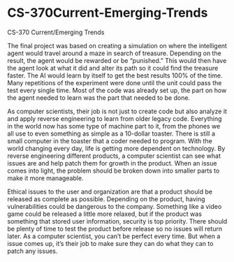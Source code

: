 # CS-370Current-Emerging-Trends
CS-370 Current/Emerging Trends

The final project was based on creating a simulation on where the intelligent agent would travel around a maze in search of treasure. Depending on the result, the agent would be rewarded or be “punished.” This would then have the agent look at what it did and alter its path so it could find the treasure faster. The AI would learn by itself to get the best results 100% of the time. Many repetitions of the experiment were done until the unit could pass the test every single time. Most of the code was already set up, the part on how the agent needed to learn was the part that needed to be done. 


As computer scientists, their job is not just to create code but also analyze it and apply reverse engineering to learn from older legacy code. Everything in the world now has some type of machine part to it, from the phones we all use to even something as simple as a 10-dollar toaster. There is still a small computer in the toaster that a coder needed to program. With the world changing every day, life is getting more dependent on technology. By reverse engineering different products, a computer scientist can see what issues are and help patch them for growth in the product. When an issue comes into light, the problem should be broken down into smaller parts to make it more manageable.


Ethical issues to the user and organization are that a product should be released as complete as possible. Depending on the product, having vulnerabilities could be dangerous to the company. Something like a video game could be released a little more relaxed, but if the product was something that stored user information, security is top priority. There should be plenty of time to test the product before release so no issues will return later. As a computer scientist, you can’t be perfect every time. But when a issue comes up, it’s their job to make sure they can do what they can to patch any issues. 
